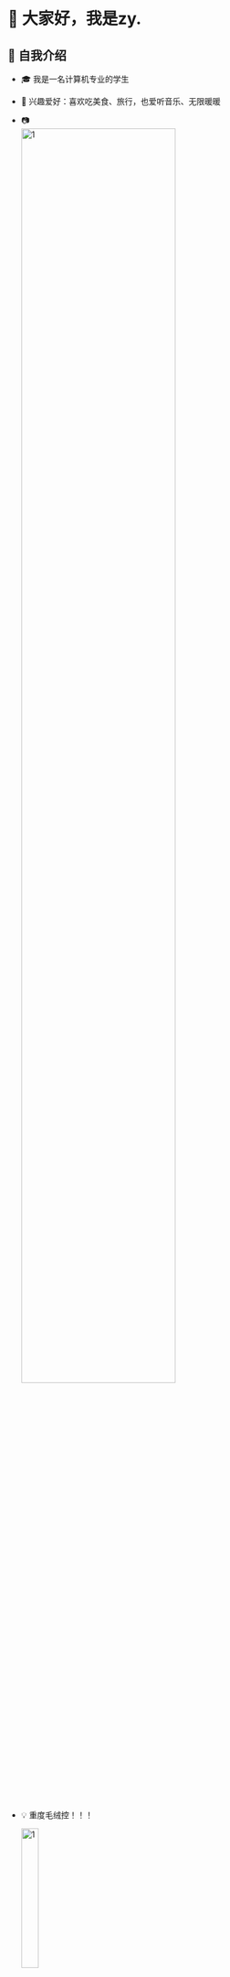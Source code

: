 # 👋 大家好，我是zy.

## 🎀 自我介绍
- 🎓 我是一名计算机专业的学生  

- 🌱 兴趣爱好：喜欢吃美食、旅行，也爱听音乐、无限暖暖

- 📷  <br><img src="https://github.com/user-attachments/assets/39bd465e-d769-4750-82cf-3bd1fbb96894" width="75%" alt="1">

- 💡 重度毛绒控！！！

     <img src="https://github.com/user-attachments/assets/bd9374cb-57cb-4cfa-bd98-121a62391752" width="25%" alt="1">

---

## 🏆 成就与技能
### 📚 已具备的知识与能力
- 熟悉 **C/C++ ** 编程语言  
- 掌握 **算法与数据结构、计算机网络、面向对象程序设计** 等核心课程知识
- 熟练运用**word、excel**等办公软件   

### 🔧 技术兴趣
- 对 **人工智能 、 前端开发 、 大数据** 等方向充满兴趣  
- 喜欢钻研代码实现细节，乐于分享知识  

### 📈 自我评估
- 优势：逻辑思维能力较强，学习新技术的速度快，能独立解决问题  
- 不足：缺乏大规模项目协作经验，需要提升工程化能力和沟通协调能力  

---

- ## 🎯 未来三年规划

  ### 我的目标

  - 📖 **第一年（大三）**：继续夯实专业课知识，打好理论基础，通过课程设计和实训项目提升实际动手能力，同时开始接触公务员考试相关内容（行测、申论），了解报考流程与考试要求。
  - 📖 **第二年（大四）**：在完成毕业论文与课程学习的同时，重点投入到公务员考试的系统复习中，提升答题技巧，进行历年真题演练，争取在毕业当年顺利上岸。
  - 📖 **第三年（工作或准备期）**：如果第一年考试未果，将选择一份与自己专业相关的工作，边工作边继续备考。同时积累社会实践经验，提高个人综合能力，为再次备考打下基础。

  ### 选择理由

  1. **稳定性**：公务员与事业编岗位有相对稳定的职业环境和福利体系，能够提供长期发展的保障。
  2. **社会价值感**：公务员工作直接面向社会和人民，能切实参与公共事务管理，产生社会价值与成就感。
  3. **职业规划契合**：结合自身性格与兴趣，更倾向于服务社会、追求稳定和责任感较强的职业发展道路。
